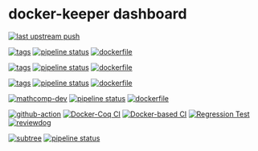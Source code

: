 # docker-keeper dashboard

[![last upstream push](https://img.shields.io/github/last-commit/debuerreotype/docker-debian-artifacts/dist-amd64?path=bookworm%2Fslim%2FDockerfile&display_timestamp=committer&label=last%20upstream%20push)](https://github.com/debuerreotype/docker-debian-artifacts/blob/dist-amd64/bookworm/slim/Dockerfile)

[![tags](https://img.shields.io/badge/tags%20on-docker%20hub-blue.svg)](https://hub.docker.com/r/coqorg/base#supported-tags "Supported tags on Docker Hub")
[![pipeline status](https://gitlab.com/coq-community/docker-base/badges/master/pipeline.svg)](https://gitlab.com/coq-community/docker-base/-/pipelines)
[![dockerfile](https://img.shields.io/badge/docker--base%20on-github-blue.svg)](https://github.com/coq-community/docker-base "Dockerfile source repository")

[![tags](https://img.shields.io/badge/tags%20on-docker%20hub-blue.svg)](https://hub.docker.com/r/coqorg/coq#supported-tags "Supported tags on Docker Hub")
[![pipeline status](https://gitlab.com/coq-community/docker-coq/badges/master/pipeline.svg)](https://gitlab.com/coq-community/docker-coq/-/pipelines)
[![dockerfile](https://img.shields.io/badge/docker--coq%20on-github-blue.svg)](https://github.com/coq-community/docker-coq "Dockerfile source repository")

[![tags](https://img.shields.io/badge/tags%20on-docker%20hub-blue.svg)](https://hub.docker.com/r/mathcomp/mathcomp#supported-tags "Supported tags on Docker Hub")
[![pipeline status](https://gitlab.inria.fr/math-comp/docker-mathcomp/badges/master/pipeline.svg)](https://gitlab.inria.fr/math-comp/docker-mathcomp/-/pipelines)
[![dockerfile](https://img.shields.io/badge/docker--mathcomp%20on-github-blue.svg)](https://github.com/math-comp/docker-mathcomp "Dockerfile source repository")

[![mathcomp-dev](https://img.shields.io/badge/tags%20on-docker%20hub-blue.svg)](https://hub.docker.com/r/mathcomp/mathcomp-dev "Images on Docker Hub")
[![pipeline status](https://gitlab.inria.fr/math-comp/math-comp/badges/master/pipeline.svg)](https://gitlab.inria.fr/math-comp/math-comp/-/pipelines)
[![dockerfile](https://img.shields.io/badge/mathcomp--dev%20on-github-blue.svg)](https://github.com/math-comp/math-comp "Dockerfile source repository")

[![github-action](https://img.shields.io/badge/docker--coq--action%20on-github-blue.svg)](https://github.com/coq-community/docker-coq-action "docker-coq-action repository")
[![Docker-Coq CI][docker-coq-ci-badge]][docker-coq-ci-link]
[![Docker-based CI][python-ci-badge]][python-ci-link]
[![Regression Test][rt-ci-badge]][rt-ci-link]
[![reviewdog][reviewdog-badge]][reviewdog-link]

[reviewdog-badge]: https://github.com/coq-community/docker-coq-action/actions/workflows/reviewdog.yml/badge.svg?branch=master
[reviewdog-link]:https://github.com/coq-community/docker-coq-action/actions/workflows/reviewdog.yml

[docker-coq-ci-badge]: https://github.com/coq-community/docker-coq-action/actions/workflows/coq-demo.yml/badge.svg?branch=master
[docker-coq-ci-link]:https://github.com/coq-community/docker-coq-action/actions/workflows/coq-demo.yml

[python-ci-badge]: https://github.com/coq-community/docker-coq-action/actions/workflows/python-demo.yml/badge.svg?branch=master
[python-ci-link]:https://github.com/coq-community/docker-coq-action/actions/workflows/python-demo.yml

[rt-ci-badge]: https://github.com/coq-community/docker-coq-action/actions/workflows/gha-rt.yml/badge.svg?branch=master
[rt-ci-link]:https://github.com/coq-community/docker-coq-action/actions/workflows/gha-rt.yml

[![subtree](https://img.shields.io/badge/docker--keeper%20on-gitlab-blue.svg)](https://gitlab.com/erikmd/docker-keeper "docker-keeper repository")
[![pipeline status](https://gitlab.com/erikmd/docker-keeper/badges/master/pipeline.svg)](https://gitlab.com/erikmd/docker-keeper/-/pipelines)
